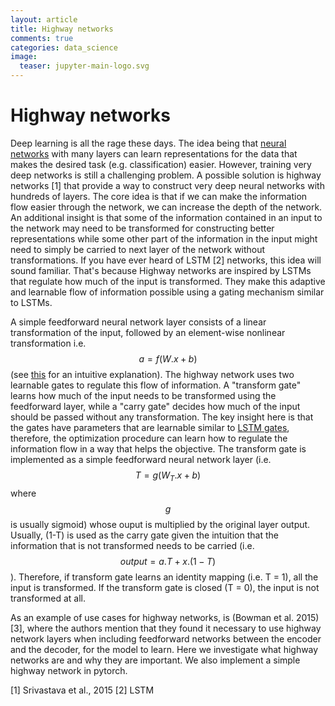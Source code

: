 ```yaml
---
layout: article
title: Highway networks
comments: true
categories: data_science
image:
  teaser: jupyter-main-logo.svg
---
```


# Highway networks
Deep learning is all the rage these days. The idea being that [neural networks](https://hsaghir.github.io/data_science/a-primer-on-neural-networks/) with many layers can learn representations for the data that makes the desired task (e.g. classification) easier. However, training very deep networks is still a challenging problem. A possible solution is highway networks [1] that provide a way to construct very deep neural networks with hundreds of layers. The core idea is that if we can make the information flow easier through the network, we can increase the depth of the network. An additional insight is that some of the information contained in an input to the network may need to be transformed for constructing better representations while some other part of the information in the input might need to simply be carried to next layer of the network without transformations. If you have ever heard of LSTM [2] networks, this idea will sound familiar. That's because Highway networks are inspired by LSTMs that regulate how much of the input is transformed. They make this adaptive and learnable flow of information possible using a gating mechanism similar to LSTMs. 

A simple feedforward neural network layer consists of a linear transformation of the input, followed by an element-wise nonlinear transformation i.e. $$a = f(W.x+b)$$ (see [this](https://hsaghir.github.io/data_science/a-primer-on-neural-networks/) for an intuitive explanation). The highway network uses two learnable gates to regulate this flow of information. A "transform gate" learns how much of the input needs to be transformed using the feedforward layer, while a "carry gate" decides how much of the input should be passed without any transformation. The key insight here is that the gates have parameters that are learnable similar to [LSTM gates](http://colah.github.io/posts/2015-08-Understanding-LSTMs/), therefore, the optimization procedure can learn how to regulate the information flow in a way that helps the objective. The transform gate is implemented as a simple feedforward neural network layer (i.e. $$T = g(W_T.x+b)$$ where $$g$$ is usually sigmoid) whose ouput is multiplied by the original layer output. Usually, (1-T) is used as the carry gate given the intuition that the information that is not transformed needs to be carried (i.e. $$output = a.T + x.(1-T)$$). Therefore, if transform gate learns an identity mapping (i.e. T = 1), all the input is transformed. If the transform gate is closed (T = 0), the input is not transformed at all. 


As an example of use cases for highway networks, is (Bowman et al. 2015) [3], where the authors  mention that they found it necessary to use highway network layers when including feedforward networks between the encoder and the decoder, for the model to learn. Here we investigate what highway networks are and why they are important. We also implement a simple highway network in pytorch.

[1] Srivastava et al., 2015
[2] LSTM
